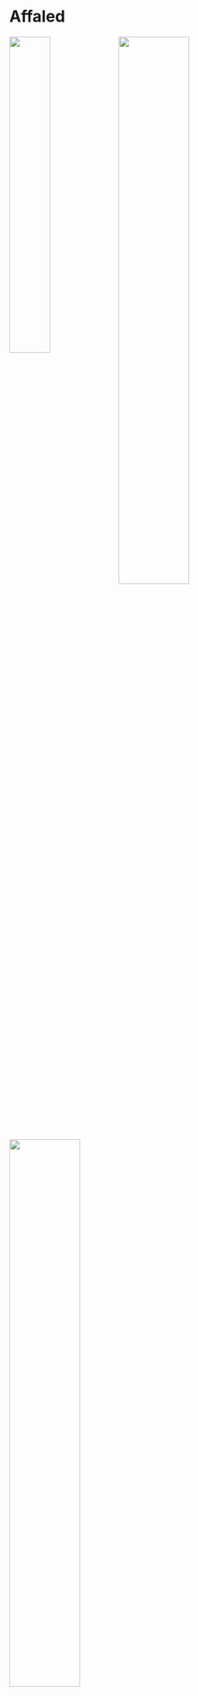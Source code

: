 # Affaled

<img align="left" width="38%" src="https://i.pinimg.com/564x/50/0b/e3/500be32cdc80fc99914a6b119df3fd42.jpg"/>

<img width="50%" src="https://github-readme-stats.vercel.app/api?username=Affaled&theme=great-gatsby&title_color=ff3068?">

<a href="https://github.com/Giingu"><img width="50%" src="http://github-readme-streak-stats.herokuapp.com/?user=Affaled&theme=great-gatsby&date_format=M%20j%5B%2C%20Y%5D&ring=ff3068&fire=ff3068&sideNums=ff3068"></a>

<p align="left"><img align="left" src="https://github-readme-stats.vercel.app/api/top-langs?username=Affaled&show_icons=true&locale=en&layout=compact&theme=great-gatsby" alt="arunsridher" /></p>
